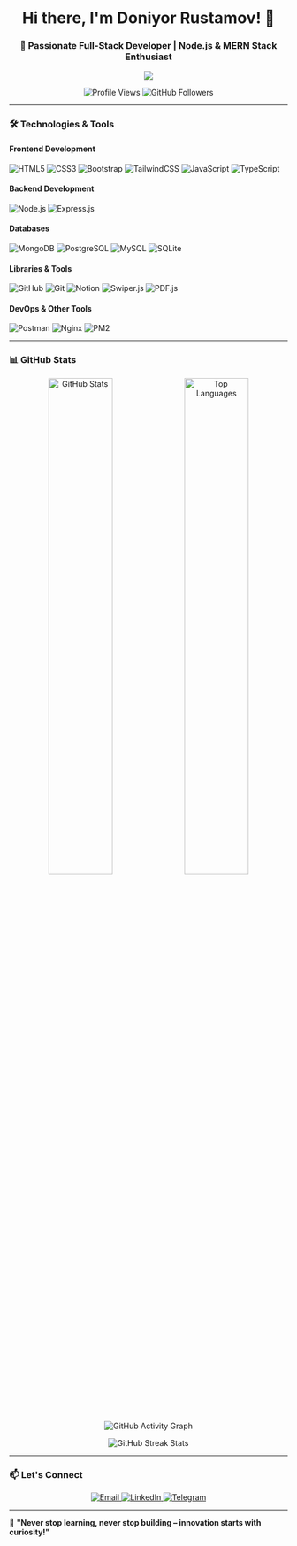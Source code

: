 <h1 align="center">Hi there, I'm Doniyor Rustamov! 👋 </h1>  
<h3 align="center">🚀 Passionate Full-Stack Developer | Node.js & MERN Stack Enthusiast</h3>  

<p align="center">
  <img src="https://readme-typing-svg.herokuapp.com?color=%2336BCF7&size=22&center=true&vCenter=true&lines=Backend+Developer;Pentester;Always+Learning+New+Things;Turning+Ideas+into+Reality;" />
</p>  

<p align="center">
  <img src="https://komarev.com/ghpvc/?username=Doniyor6444&color=58A6FF&style=flat" alt="Profile Views" />  
  <img src="https://img.shields.io/github/followers/Doniyor6444?label=Followers&style=flat&color=58A6FF" alt="GitHub Followers" />
</p>

---

### 🛠️ **Technologies & Tools**

#### **Frontend Development**  
<p align="left">
  <img src="https://img.shields.io/badge/-HTML5-E34F26?style=for-the-badge&logo=html5&logoColor=white" alt="HTML5" />
  <img src="https://img.shields.io/badge/-CSS3-1572B6?style=for-the-badge&logo=css3&logoColor=white" alt="CSS3" />
  <img src="https://img.shields.io/badge/-Bootstrap-7952B3?style=for-the-badge&logo=bootstrap&logoColor=white" alt="Bootstrap" />
  <img src="https://img.shields.io/badge/-TailwindCSS-38B2AC?style=for-the-badge&logo=tailwind-css&logoColor=white" alt="TailwindCSS" />
  <img src="https://img.shields.io/badge/-JavaScript-F7DF1E?style=for-the-badge&logo=javascript&logoColor=black" alt="JavaScript" />
  <img src="https://img.shields.io/badge/-TypeScript-007ACC?style=for-the-badge&logo=typescript&logoColor=white" alt="TypeScript" />
</p>

#### **Backend Development**  
<p align="left">
  <img src="https://img.shields.io/badge/-Node.js-339933?style=for-the-badge&logo=node.js&logoColor=white" alt="Node.js" />
  <img src="https://img.shields.io/badge/-Express.js-000000?style=for-the-badge&logo=express&logoColor=white" alt="Express.js" />
</p>

#### **Databases**  
<p align="left">
  <img src="https://img.shields.io/badge/-MongoDB-47A248?style=for-the-badge&logo=mongodb&logoColor=white" alt="MongoDB" />
  <img src="https://img.shields.io/badge/-PostgreSQL-336791?style=for-the-badge&logo=postgresql&logoColor=white" alt="PostgreSQL" />
  <img src="https://img.shields.io/badge/-MySQL-4479A1?style=for-the-badge&logo=mysql&logoColor=white" alt="MySQL" />
  <img src="https://img.shields.io/badge/-SQLite-003B57?style=for-the-badge&logo=sqlite&logoColor=white" alt="SQLite" />
</p>

#### **Libraries & Tools**  
<p align="left">
  <img src="https://img.shields.io/badge/-GitHub-181717?style=for-the-badge&logo=github&logoColor=white" alt="GitHub" />
  <img src="https://img.shields.io/badge/-Git-F05032?style=for-the-badge&logo=git&logoColor=white" alt="Git" />
  <img src="https://img.shields.io/badge/-Notion-000000?style=for-the-badge&logo=notion&logoColor=white" alt="Notion" />
  <img src="https://img.shields.io/badge/-Swiper.js-6332F6?style=for-the-badge&logo=swiper&logoColor=white" alt="Swiper.js" />
  <img src="https://img.shields.io/badge/-PDF.js-FFB900?style=for-the-badge&logo=adobe&logoColor=black" alt="PDF.js" />
</p>

#### **DevOps & Other Tools**  
<p align="left">
  <img src="https://img.shields.io/badge/-Postman-FF6C37?style=for-the-badge&logo=postman&logoColor=white" alt="Postman" />
  <img src="https://img.shields.io/badge/-Nginx-009639?style=for-the-badge&logo=nginx&logoColor=white" alt="Nginx" />
  <img src="https://img.shields.io/badge/-PM2-2B037A?style=for-the-badge&logo=pm2&logoColor=white" alt="PM2" />
</p>

---

### 📊 **GitHub Stats**  
<p align="center">
  <img src="https://github-readme-stats.vercel.app/api?username=Doniyor6444&show_icons=true&theme=dark&bg_color=0D1117&title_color=58A6FF&icon_color=58A6FF&text_color=FFFFFF&border_color=30363D" alt="GitHub Stats" width="48%" />
  <img src="https://github-readme-stats.vercel.app/api/top-langs/?username=Doniyor6444&layout=compact&theme=dark&bg_color=0D1117&title_color=58A6FF&text_color=FFFFFF&border_color=30363D" alt="Top Languages" width="48%" />
</p>

<p align="center">
  <img src="https://github-readme-activity-graph.vercel.app/graph?username=Doniyor6444&theme=github-dark&bg_color=0D1117&color=58A6FF&line=58A6FF&point=FFFFFF&area=true&hide_border=true" alt="GitHub Activity Graph" />
</p>

<p align="center">
  <img src="https://github-readme-streak-stats.herokuapp.com/?user=Doniyor6444&theme=dark&background=0D1117&border=30363D&stroke=58A6FF&ring=58A6FF&fire=58A6FF&currStreakNum=FFFFFF&sideNums=58A6FF&currStreakLabel=58A6FF&sideLabels=58A6FF&dates=FFFFFF" alt="GitHub Streak Stats" />
</p> 


---

### 📫 **Let's Connect**  
<p align="center">
  <a href="mailto:ddeveloper7771@gmail.com">
    <img src="https://img.shields.io/badge/-Email-D14836?style=for-the-badge&logo=gmail&logoColor=white" alt="Email" />
  </a>
  <a href="https://www.linkedin.com/in/doniyorrustamov/">
    <img src="https://img.shields.io/badge/-LinkedIn-0077B5?style=for-the-badge&logo=linkedin&logoColor=white" alt="LinkedIn" />
  </a>
  <a href="https://t.me/doni_ac">
    <img src="https://img.shields.io/badge/-Telegram-2CA5E0?style=for-the-badge&logo=telegram&logoColor=white" alt="Telegram" />
  </a>
</p>

---

🚀 **"Never stop learning, never stop building – innovation starts with curiosity!"**
